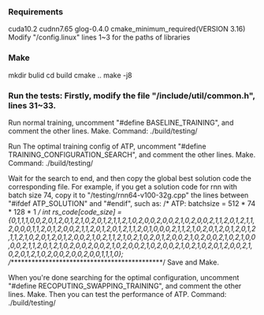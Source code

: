 ### Requirements
cuda10.2
cudnn7.65
glog-0.4.0
cmake_minimum_required(VERSION 3.16)
Modify "/config.linux" lines 1~3 for the paths of libraries

### Make
mkdir bulid
cd build
cmake ..
make -j8

### Run the tests: Firstly, modify the file "/include/util/common.h", lines 31~33.

Run normal training, uncomment "#define BASELINE_TRAINING", and comment the other lines. Make.
Command: ./build/testing/<file name> <device id> <batch size>

Run The optimal training config of ATP, uncomment "#define TRAINING_CONFIGURATION_SEARCH", and comment the other lines. Make.
Command: ./build/testing/<file name> <device id> <starting batch size> <batch size step> <ending batch size> <test times> <search times> <GA population size>
Wait for the search to end, and then copy the global best solution code the corresponding file. For example, if you get a solution code for rnn with batch size 74, copy it to "/testing/rnn64-v100-32g.cpp" the lines between "#ifdef ATP_SOLUTION" and "#endif", such as:
    /* ATP: batchsize = 512 * 74 * 128 * 1 */
    int rs_code[code_size] = {0,1,1,1,0,0,2,0,1,2,0,1,2,1,0,2,0,1,2,1,1,2,1,0,2,0,0,2,0,0,2,1,0,2,0,0,2,1,1,2,0,1,2,1,1,2,0,0,0,1,1,2,0,1,2,0,0,2,1,1,2,0,1,2,0,1,2,1,1,2,0,1,0,0,0,2,1,1,2,1,0,2,0,1,2,0,1,2,0,1,2,1,1,2,1,0,2,0,1,2,0,1,2,0,0,2,1,0,2,1,1,2,1,0,2,1,0,2,0,1,2,0,0,2,1,0,2,0,0,2,1,0,2,1,0,0,0,0,2,1,1,2,0,1,2,1,0,2,0,0,2,0,0,2,1,0,2,0,0,2,1,0,2,0,0,2,1,0,2,1,0,2,0,1,2,0,0,2,1,0,2,0,1,2,1,0,2,0,0,2,0,0,2,0,0,1,1,1,0};
    /*********************************************/
Save and Make.

When you're done searching for the optimal configuration, uncomment "#define RECOPUTING_SWAPPING_TRAINING", and comment the other lines. Make. Then you can test the performance of ATP.
Command: ./build/testing/<file name> <device id> <batch size>



